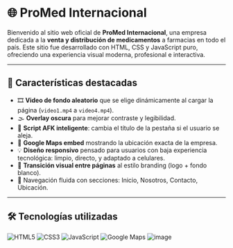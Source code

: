# 🌐 ProMed Internacional

Bienvenido al sitio web oficial de **ProMed Internacional**, una empresa dedicada a la **venta y distribución de medicamentos** a farmacias en todo el país. Este sitio fue desarrollado con HTML, CSS y JavaScript puro, ofreciendo una experiencia visual moderna, profesional e interactiva.

---

## 🚀 Características destacadas

- 🎞️ **Video de fondo aleatorio** que se elige dinámicamente al cargar la página (`video1.mp4` a `video4.mp4`).
- 🌫️ **Overlay oscura** para mejorar contraste y legibilidad.
- 🧠 **Script AFK inteligente**: cambia el título de la pestaña si el usuario se aleja.
- 📍 **Google Maps embed** mostrando la ubicación exacta de la empresa.
- 💡 **Diseño responsivo** pensado para usuarios con baja experiencia tecnológica: limpio, directo, y adaptado a celulares.
- 🔁 **Transición visual entre páginas** al estilo branding (logo + fondo blanco).
- 🧩 Navegación fluida con secciones: Inicio, Nosotros, Contacto, Ubicación.

---

## 🛠️ Tecnologías utilizadas

![HTML5](https://img.shields.io/badge/HTML5-E34F26?style=for-the-badge&logo=html5&logoColor=white)
![CSS3](https://img.shields.io/badge/CSS3-1572B6?style=for-the-badge&logo=css3&logoColor=white)
![JavaScript](https://img.shields.io/badge/JavaScript-F7DF1E?style=for-the-badge&logo=javascript&logoColor=black)
![Google Maps](https://img.shields.io/badge/Google%20Maps-4285F4?style=for-the-badge&logo=googlemaps&logoColor=white)
![image](https://github.com/user-attachments/assets/0897331a-8a42-4c7d-8193-1fb0a670cb79)
